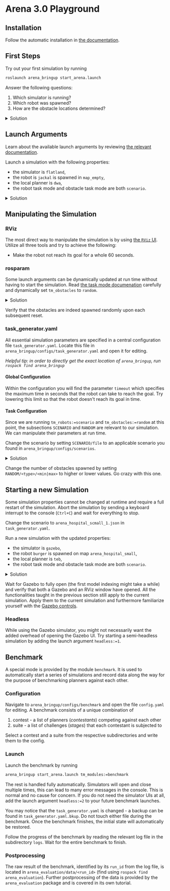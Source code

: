 # Arena 3.0 Playground

## Installation

Follow the automatic installation in [the documentation](https://arena-rosnav.readthedocs.io/en/latest/user_guides/installation/).

## First Steps

Try out your first simulation by running

```sh
roslaunch arena_bringup start_arena.launch
```

Answer the following questions:
1. Which simulator is running?
2. Which robot was spawned?
3. How are the obstacle locations determined?

<details>
    <summary>Solution</summary>
    
    1. flatland
    2. burger
    3. randomly
</details>

## Launch Arguments

Learn about the available launch arguments by reviewing [the relevant documentation](https://arena-rosnav.readthedocs.io/en/latest/user_guides/usage/).

Launch a simulation with the following properties:
- the simulator is `flatland`,
- the robot is `jackal` is spawned in `map_empty`,
- the local planner is `dwa`,
- the robot task mode and obstacle task mode are both `scenario`.

<details>
    <summary>Solution</summary>
    
    ```sh
    roslaunch arena_bringup start_arena.launch model:=jackal local_planner:=dwa map_file:=map_empty tm_robots:=scenario tm_obstacles:=scenario
    ```
</details>

## Manipulating the Simulation

### RViz

The most direct way to manipulate the simulation is by using [the `RViz` UI](https://arena-rosnav.readthedocs.io/en/latest/user_guides/task_modes/rviz_ui/). Utilize all three tools and try to achieve the following:
- Make the robot not reach its goal for a whole 60 seconds.

### rosparam

Some launch arguments can be dynamically updated at run time without having to start the simulation. Read [the task mode documenation](https://arena-rosnav.readthedocs.io/en/latest/user_guides/task_modes/#robot-and-obstacle-task-modes) carefully and dynamically set `tm_obstacles` to `random`.

<details>
    <summary>Solution</summary>
    
    ```sh
    rosparam set tm_obstacles random
    ```
</details>

Verify that the obstacles are indeed spawned randomly upon each subsequent reset.

### task_generator.yaml

All essential simulation parameters are specified in a central configuration file `task_generator.yaml`.
Locate this file in `arena_bringup/configs/task_generator.yaml` and open it for editing.

_Helpful tip: in order to directly get the exact location of `arena_bringup`, run `rospack find arena_bringup`_

#### Global Configuration

Within the configuration you will find the parameter `timeout` which specifies the maximum time in seconds that the robot can take to reach the goal. Try lowering this limit so that the robot doesn't reach its goal in time.

#### Task Configuration
Since we are running `tm_robots:=scenario` and `tm_obstacles:=random` at this point, the subsections `SCENARIO` and `RANDOM` are relevant to our simulation. We can manipulate their parameters at run time.

Change the scenario by setting `SCENARIO/file` to an applicable scenario you found in `arena_bringup/configs/scenarios`.

<details>
    <summary>Solution</summary>
    
    Any of `map_empty_X.json` are fine.
</details>

Change the number of obstacles spawned by setting `RANDOM/<type>/<min|max>` to higher or lower values. Go crazy with this one.


## Starting a new Simulation

Some simulation properties cannot be changed at runtime and require a full restart of the simulation. Abort the simulation by sending a keyboard interrupt to the console (`Ctrl+C`) and wait for everything to stop.

Change the scenario to `arena_hospital_scmall_1.json` in `task_generator.yaml`.

Run a new simulation with the updated properties:
- the simulator is `gazebo`,
- the robot `burger` is spawned on map `arena_hospital_small`,
- the local planner is `teb`,
- the robot task mode and obstacle task mode are both `scenario`.

<details>
    <summary>Solution</summary>
    
    ```sh
    roslaunch arena_bringup start_arena.launch model:=burger local_planner:=teb map_file:=arena_hospital_small tm_robots:=scenario tm_obstacles:=scenario
    ```
</details>

Wait for Gazebo to fully open (the first model indexing might take a while) and verify that both a Gazebo and an RViz window have opened.
All the functionalities taught in the previous section still apply to the current simulation. Apply them to the current simulation and furthermore familiarize yourself with the [Gazebo controls](https://classic.gazebosim.org/tutorials?cat=guided_b&tut=guided_b2).

### Headless

While using the Gazebo simulator, you might not necessarily want the added overhead of opening the Gazebo UI. Try starting a semi-headless simulation by adding the launch argument `headless:=1`.

## Benchmark

A special mode is provided by the module `benchmark`. It is used to automatically start a series of simulations and record data along the way for the purpose of benchmarking planners against each other.

### Configuration

Navigate to `arena_bringup/configs/benchmark` and open the file `config.yaml` for editing. A benchmark consists of a unique combination of
1. contest - a list of planners (_contestants_) competing against each other
2. suite - a list of challenges (_stages_) that each contestant is subjected to

Select a contest and a suite from the respective subdirectories and write them to the config.

### Launch

Launch the benchmark by running
```sh
arena_bringup start_arena.launch tm_modules:=benchmark
```

The rest is handled fully automatically. Simulators will open and close multiple times, this can lead to many error messages in the console. This is normal and no cause for concern. If you do not need the simulator UIs at all, add the launch argument `headless:=2` to your future benchmark launches.

You may notice that the `task_generator.yaml` is changed - a backup can be found in `task_generator.yaml.bkup`. Do not touch either file during the benchmark. Once the benchmark finishes, the initial state will automatically be restored.

Follow the progress of the benchmark by reading the relevant log file in the subdirectory `logs`. Wait for the entire benchmark to finish.

### Postprocessing

The raw result of the benchmark, identified by its `run_id` from the log file, is located in `arena_evaluation/data/<run_id>` (find using `rospack find arena_evaluation`). Further postprocessing of the data is provided by the `arena_evaluation` package and is covered in its own tutorial.